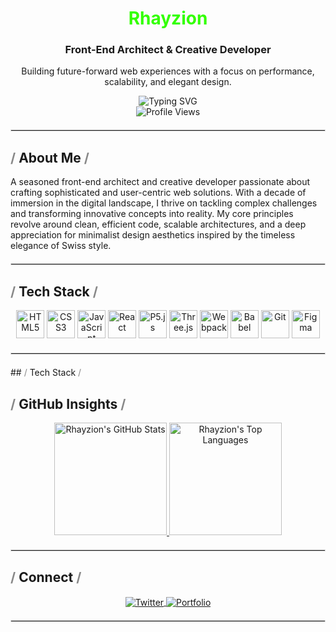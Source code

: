 <div align="center">
  <h1><font color="#33ff00">Rhayzion</font></h1>
  <h3>Front-End Architect & Creative Developer</h3>
  <p>Building future-forward web experiences with a focus on performance, scalability, and elegant design.</p>
  <img src="https://readme-typing-svg.herokuapp.com/?lines=Driven+by+Innovation;Embracing+Minimalism;Code+with+Clarity;&font=IBM%20Plex%20Mono&size=20&color=33FF00&center=true&vCenter=true&width=450" alt="Typing SVG" />
  <br>
  <img src="https://komarev.com/ghpvc/?username=Rhayzion&style=flat-square&color=brightgreen" alt="Profile Views" />
</div>

<hr style="border: 1px solid #ddd; margin: 20px 0;">

## <span style="color:#888;">/</span> About Me <span style="color:#888;">/</span>

A seasoned front-end architect and creative developer passionate about crafting sophisticated and user-centric web solutions. With a decade of immersion in the digital landscape, I thrive on tackling complex challenges and transforming innovative concepts into reality. My core principles revolve around clean, efficient code, scalable architectures, and a deep appreciation for minimalist design aesthetics inspired by the timeless elegance of Swiss style.

<hr style="border: 1px solid #ddd; margin: 20px 0;">

## <span style="color:#888;">/</span> Tech Stack <span style="color:#888;">/</span>

<p align="center">
  <img src="https://cdn.jsdelivr.net/gh/devicons/devicon/icons/html5/html5-plain.svg" height="45" alt="HTML5" />
  <img src="https://cdn.jsdelivr.net/gh/devicons/devicon/icons/css3/css3-plain.svg" height="45" alt="CSS3" />
  <img src="https://cdn.jsdelivr.net/gh/devicons/devicon/icons/javascript/javascript-plain.svg" height="45" alt="JavaScript" />
  <img src="https://cdn.jsdelivr.net/gh/devicons/devicon/icons/react/react-original.svg" height="45" alt="React" />
  <img src="https://cdn.jsdelivr.net/gh/devicons/devicon/icons/p5js/p5js-original.svg" height="45" alt="P5.js" />
  <img src="https://cdn.jsdelivr.net/gh/devicons/devicon/icons/threejs/threejs-original.svg" height="45" alt="Three.js" />
  <img src="https://cdn.jsdelivr.net/gh/devicons/devicon/icons/webpack/webpack-plain.svg" height="45" alt="Webpack" />
  <img src="https://cdn.jsdelivr.net/gh/devicons/devicon/icons/babel/babel-plain.svg" height="45" alt="Babel" />
  <img src="https://cdn.jsdelivr.net/gh/devicons/devicon/icons/git/git-plain.svg" height="45" alt="Git" />
  <img src="https://cdn.jsdelivr.net/gh/devicons/devicon/icons/figma/figma-plain.svg" height="45" alt="Figma" />
</p>


<hr style="border: 1px solid #ddd; margin: 20px 0;">
## <span style="color:#888;">/</span> Tech Stack <span style="color:#888;">/</span>


  

## <span style="color:#888;">/</span> GitHub Insights <span style="color:#888;">/</span>

<p align="center">
  <a href="https://github.com/Rhayzion">
    <img height="180em" src="https://github-readme-stats.vercel.app/api?username=Rhayzion&show_icons=true&theme=dark" alt="Rhayzion's GitHub Stats"/>
  </a>
  <a href="https://github.com/Rhayzion">
    <img height="180em" src="https://github-readme-stats.vercel.app/api/top-langs/?username=Rhayzion&layout=compact&theme=dark" alt="Rhayzion's Top Languages"/>
  </a>
</p>

<hr style="border: 1px solid #ddd; margin: 20px 0;">

## <span style="color:#888;">/</span> Connect <span style="color:#888;">/</span>

<p align="center">
  
  <a href="https://x.com/Rhayzion?t=pf3An540JCTUtS3_7dQEkg&s=09" target="_blank">
    <img align="center" src="https://img.shields.io/badge/Twitter-%231DA1F2.svg?style=for-the-badge&logo=twitter&logoColor=white" alt="Twitter" />
  </a>
  <a href="https://mypotifolio-sepia.vercel.app/" target="_blank">
    <img align="center" src="https://img.shields.io/badge/Portfolio-%23000000.svg?style=for-the-badge&logo=globe&logoColor=white" alt="Portfolio" />
  </a>
</p>

<hr style="border: 1px solid #ddd; margin: 20px 0;">
